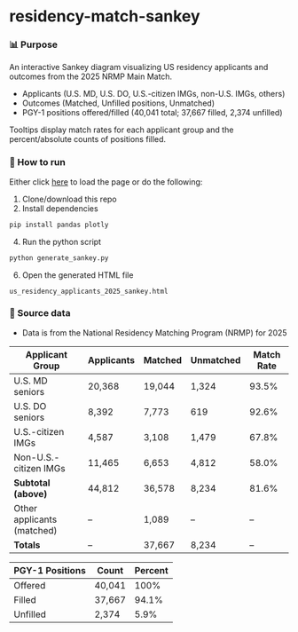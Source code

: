# residency-match-sankey

### 📊 Purpose
An interactive Sankey diagram visualizing US residency applicants and outcomes from the 2025 NRMP Main Match.

* Applicants (U.S. MD, U.S. DO, U.S.-citizen IMGs, non-U.S. IMGs, others)
* Outcomes (Matched, Unfilled positions, Unmatched)
* PGY-1 positions offered/filled (40,041 total; 37,667 filled, 2,374 unfilled)

Tooltips display match rates for each applicant group and the percent/absolute counts of positions filled.


### 🏃 How to run
Either click [here](https://nickmmark.github.io/residency-match-sankey/) to load the page or do the following:
1. Clone/download this repo
2. Install dependencies
```bash
pip install pandas plotly
```   
4. Run the python script
```bash
python generate_sankey.py
```
6. Open the generated HTML file
```
us_residency_applicants_2025_sankey.html
```

### 📖 Source data 
* Data is from the National Residency Matching Program (NRMP) for 2025

| Applicant Group            | Applicants | Matched | Unmatched | Match Rate |
|----------------------------|------------|---------|-----------|------------|
| U.S. MD seniors            | 20,368     | 19,044  | 1,324     | 93.5%      |
| U.S. DO seniors            | 8,392      | 7,773   | 619       | 92.6%      |
| U.S.-citizen IMGs          | 4,587      | 3,108   | 1,479     | 67.8%      |
| Non-U.S.-citizen IMGs      | 11,465     | 6,653   | 4,812     | 58.0%      |
| **Subtotal (above)**       | 44,812     | 36,578  | 8,234     | 81.6%      |
| Other applicants (matched) | –          | 1,089   | –         | –          |
| **Totals**                 | –          | 37,667  | 8,234     | –          |

| PGY-1 Positions | Count  | Percent |
|-----------------|--------|---------|
| Offered         | 40,041 | 100%    |
| Filled          | 37,667 | 94.1%   |
| Unfilled        | 2,374  | 5.9%    |

